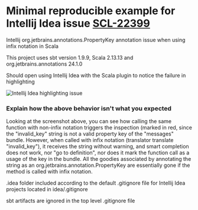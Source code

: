 # Minimal reproducible example for Intellij Idea issue [SCL-22399](https://youtrack.jetbrains.com/issue/SCL-22399/Inspection-Scala-Properties-files-Invalid-property-key-does-not-work-with-infix-notation)

Intellij org.jetbrains.annotations.PropertyKey annotation issue when using infix notation in Scala

This project uses sbt version 1.9.9, Scala 2.13.13 and org.jetbrains.annotations 24.1.0

Should open using Intellij Idea with the Scala plugin to notice the failure in highlighting

![Intellij Idea highlighting issue](https://youtrack.jetbrains.com/api/files/74-2280180?sign=MTcxMjk2NjQwMDAwMHwxMS0xNDU5MjEzfDc0LTIyODAxODB8TnpHem5CSExnbEhGNWR0NlVWVW9KUkNhU0U4VlJSOU8tTTFraEpyUV9MMA0K&updated=1712778157289)

### Explain how the above behavior isn't what you expected

Looking at the screenshot above, you can see how calling the same function with non-infix notation triggers the inspection (marked in red, since the "invalid_key" string is not a valid property key of the "messages" bundle. However, when called with infix notation (translator translate "invalid_key"), it receives the string without warning, and smart completion does not work, nor "go to definition", nor does it mark the function call as a usage of the key in the bundle. All the goodies associated by annotating the string as an org.jetbrains.annotation.PropertyKey are essentially gone if the method is called with infix notation.

.idea folder included according to the default .gitignore file for Intellij Idea projects located
in idea/.gitignore

sbt artifacts are ignored in the top level .gitignore file